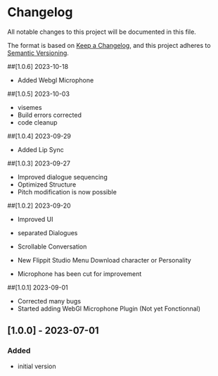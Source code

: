 # Changelog
All notable changes to this project will be documented in this file.

The format is based on [Keep a Changelog](https://keepachangelog.com/en/1.0.0/),
and this project adheres to [Semantic Versioning](https://semver.org/spec/v2.0.0.html).

##[1.0.6] 2023-10-18
- Added Webgl Microphone

##[1.0.5] 2023-10-03
- visemes
- Build errors corrected
- code cleanup

##[1.0.4] 2023-09-29
- Added Lip Sync

##[1.0.3] 2023-09-27
- Improved dialogue sequencing
- Optimized Structure
- Pitch modification is now possible

##[1.0.2] 2023-09-20
- Improved UI 
- separated Dialogues
- Scrollable Conversation
- New Flippit Studio Menu Download character or Personality

- Microphone has been cut for improvement

##[1.0.1] 2023-09-01
- Corrected many bugs
- Started adding WebGl Microphone Plugin (Not yet Fonctionnal)

## [1.0.0] - 2023-07-01
### Added
- initial version

[Blackant]: https://blackantmaster.com

